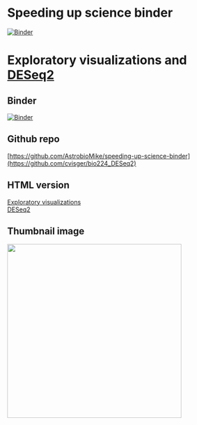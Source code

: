 # Speeding up science binder

[![Binder](https://mybinder.org/badge_logo.svg)](https://mybinder.org/v2/gh/cvisger/bio224_DESeq2/master?urlpath=rstudio)

#  Exploratory visualizations and [DESeq2](https://bioconductor.org/packages/release/bioc/html/DESeq2.html)

## Binder
[![Binder](https://mybinder.org/badge_logo.svg)](https://mybinder.org/v2/gh/cvisger/bio224_DESeq2/master?urlpath=rstudio)

## Github repo
[https://github.com/AstrobioMike/speeding-up-science-binder](https://github.com/cvisger/bio224_DESeq2)

## HTML version
[Exploratory visualizations](https://github.com/cvisger/bio224_DESeq2/blob/master/hclust-ord-plot.html)  
[DESeq2](https://github.com/cvisger/bio224_DESeq2/blob/master/deseq.html)

## Thumbnail image
<img width="400" src="https://github.com/cvisger/cvisger.github.io/blob/master/images/deseq2-MA-thumbnail.png">
